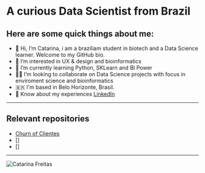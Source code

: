 # **A curious Data Scientist from Brazil**

## Here are some quick things about me:
- 👋 Hi, I’m Catarina, i am a braziliam student in biotech and a Data Science learner. Welcome to my GitHub bio.
- 👀 I’m interested in UX & design and bioinformatics
- 🌱 I’m currently learning Python, SKLearn and BI Power
- 👨‍💻 I’m looking to collaborate on Data Science projects with focus in enviroment science and bioinformatics
- 🇧🇷  I'm based in Belo Horizonte, Brasil.
- 💬 Know about my experiences [LinkedIn](https://github.com/CatarinaRRF/)

---
## Relevant repositories
- [Churn of Clientes](https://github.com/CatarinaRRF/ChurnOfClients-AluraVoz)
- []
- []
---
![Catarina Freitas](https://github-readme-stats.vercel.app/api?username=CatarinaRRF&show_icons=true&theme=tokyonight)

